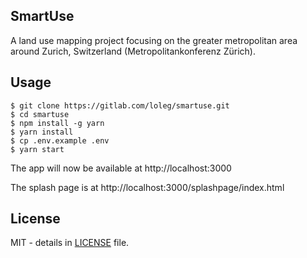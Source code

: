 ## SmartUse

A land use mapping project focusing on the greater metropolitan area around Zurich, Switzerland (Metropolitankonferenz Zürich).

## Usage

    $ git clone https://gitlab.com/loleg/smartuse.git
    $ cd smartuse
    $ npm install -g yarn
    $ yarn install
    $ cp .env.example .env
    $ yarn start

The app will now be available at http://localhost:3000

The splash page is at http://localhost:3000/splashpage/index.html

## License

MIT - details in [LICENSE](LICENSE) file.
